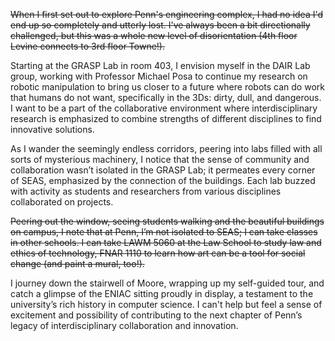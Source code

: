 ~~When I first set out to explore Penn's engineering complex, I had no idea I'd end up so completely and utterly lost. I've always been a bit directionally challenged, but this was a whole new level of disorientation (4th floor Levine connects to 3rd floor Towne!).~~  

Starting at the GRASP Lab in room 403, I envision myself in the DAIR Lab group, working with Professor Michael Posa to continue my research on robotic manipulation to bring us closer to a future where robots can do work that humans do not want, specifically in the 3Ds: dirty, dull, and dangerous. I want to be a part of the collaborative environment where interdisciplinary research is emphasized to combine strengths of different disciplines to find innovative solutions.  

As I wander the seemingly endless corridors, peering into labs filled with all sorts of mysterious machinery, I notice that the sense of community and collaboration wasn’t isolated in the GRASP Lab; it permeates every corner of SEAS, emphasized by the connection of the buildings. Each lab buzzed with activity as students and researchers from various disciplines collaborated on projects.

~~Peering out the window, seeing students walking and the beautiful buildings on campus, I note that at Penn, I’m not isolated to SEAS; I can take classes in other schools. I can take LAWM 5060 at the Law School to study law and ethics of technology, FNAR 1110 to learn how art can be a tool for social change (and paint a mural, too!).~~

I journey down the stairwell of Moore, wrapping up my self-guided tour, and catch a glimpse of the ENIAC sitting proudly in display, a testament to the university’s rich history in computer science. I can't help but feel a sense of excitement and possibility of contributing to the next chapter of Penn’s legacy of interdisciplinary collaboration and innovation.